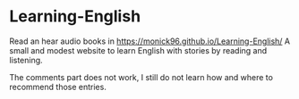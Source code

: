 # Learning-English
Read an hear audio books in https://monick96.github.io/Learning-English/
A small and modest website to learn English with stories by reading and listening.

The comments part does not work, I still do not learn how and where to recommend those entries.
